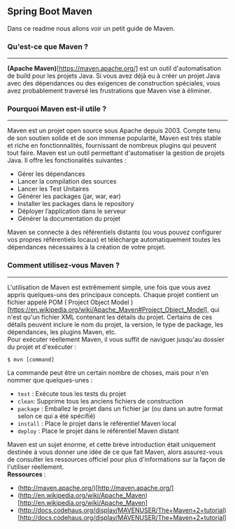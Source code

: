 ## Spring Boot Maven
Dans ce readme nous allons voir un petit guide de Maven.

### Qu'est-ce que Maven ?
---
**(Apache Maven)**[https://maven.apache.org/] est un outil d'automatisation de build pour les projets Java.
Si vous avez déjà eu à créer un projet Java avec des dépendances ou des exigences de construction spéciales, 
vous avez probablement traversé les frustrations que Maven vise à éliminer.

### Pourquoi Maven est-il utile ?
---
Maven est un projet open source sous Apache depuis 2003. Compte tenu de son soutien solide et de son immense popularité, 
Maven est très stable et riche en fonctionnalités, fournissant de nombreux plugins qui peuvent tout faire.
Maven est un outil permettant d'automatiser la gestion de projets Java. Il offre les fonctionalités suivantes :
* Gérer les dépendances
* Lancer la compilation des sources
* Lancer les Test Unitaires
* Générer les packages (jar, war, ear)
* Installer les packages dans le repository
* Déployer l’application dans le serveur
* Générer la documentation du projet

Maven se connecte à des référentiels distants (ou vous pouvez configurer vos propres référentiels locaux) 
et télécharge automatiquement toutes les dépendances nécessaires à la création de votre projet.

### Comment utilisez-vous Maven ?
---
L'utilisation de Maven est extrêmement simple, une fois que vous avez appris quelques-uns des principaux concepts. 
Chaque projet contient un fichier appelé POM ( Project Object Model )[https://en.wikipedia.org/wiki/Apache_Maven#Project_Object_Model], 
qui n'est qu'un fichier XML contenant les détails du projet. Certains de ces détails peuvent inclure le nom du projet, 
la version, le type de package, les dépendances, les plugins Maven, etc.
<br/>
Pour exécuter réellement Maven, il vous suffit de naviguer jusqu'au dossier du projet et d'exécuter :
```
$ mvn [command]
```
La commande peut être un certain nombre de choses, mais pour n'en nommer que quelques-unes :
* `test` : Exécute tous les tests du projet
* `clean`: Supprime tous les anciens fichiers de construction
* `package` : Emballez le projet dans un fichier jar (ou dans un autre format selon ce qui a été spécifié)
* `install` : Place le projet dans le référentiel Maven local
* `deploy` : Place le projet dans le référentiel Maven distant

Maven est un sujet énorme, et cette brève introduction était uniquement destinée à vous donner une idée de ce que fait Maven, 
alors assurez-vous de consulter les ressources officiel pour plus d'informations sur la façon de l'utiliser réellement.
<br/>
**Ressources** : 
* (http://maven.apache.org/)[http://maven.apache.org/]
* (http://en.wikipedia.org/wiki/Apache_Maven)[http://en.wikipedia.org/wiki/Apache_Maven]
* (http://docs.codehaus.org/display/MAVENUSER/The+Maven+2+tutorial)[http://docs.codehaus.org/display/MAVENUSER/The+Maven+2+tutorial]